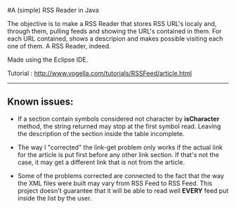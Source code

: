 #A (simple) RSS Reader in Java

The objective is to make a RSS Reader that stores RSS URL's localy and, through them, pulling feeds and showing the URL's contained in them. For each URL contained, shows a descripion and makes possible visiting each one of them. A RSS Reader, indeed.

Made using the Eclipse IDE.

Tutorial : http://www.vogella.com/tutorials/RSSFeed/article.html

---------------------------------------------------------------------------
## Known issues:

- If a section contain symbols considered not character by **isCharacter** method, the string returned may stop at the first symbol read. Leaving the description of the section inside the table incomplete.

- The way I "corrected" the link-get problem only works if the actual link for the article is put first before any other link section. If that's not the case, it may get a different link that is not from the article.

- Some of the problems corrected are connected to the fact that the way the XML files were built may vary from RSS Feed to RSS Feed. This project doesn't guarantee that it will be able to read well **EVERY** feed put inside the list by the user.